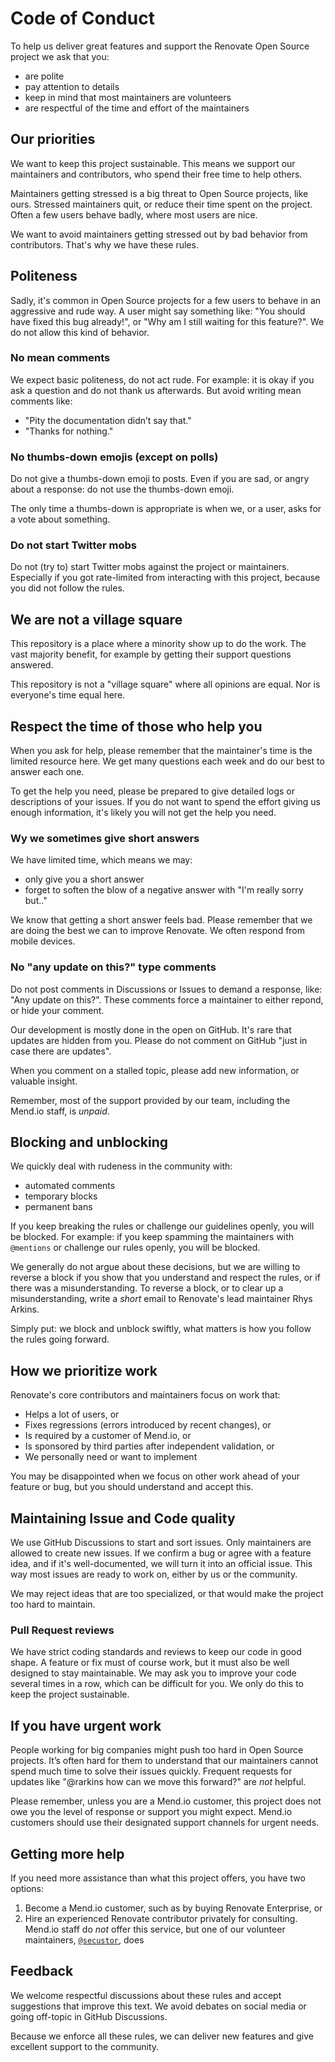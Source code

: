 # Code of Conduct

To help us deliver great features and support the Renovate Open Source project we ask that you:

- are polite
- pay attention to details
- keep in mind that most maintainers are volunteers
- are respectful of the time and effort of the maintainers

## Our priorities

We want to keep this project sustainable.
This means we support our maintainers and contributors, who spend their free time to help others.

Maintainers getting stressed is a big threat to Open Source projects, like ours.
Stressed maintainers quit, or reduce their time spent on the project.
Often a few users behave badly, where most users are nice.

We want to avoid maintainers getting stressed out by bad behavior from contributors.
That's why we have these rules.

## Politeness

Sadly, it's common in Open Source projects for a few users to behave in an aggressive and rude way.
A user might say something like: "You should have fixed this bug already!", or "Why am I still waiting for this feature?".
We do not allow this kind of behavior.

### No mean comments

We expect basic politeness, do not act rude.
For example: it is okay if you ask a question and do not thank us afterwards.
But avoid writing mean comments like:

- "Pity the documentation didn’t say that."
- "Thanks for nothing."

### No thumbs-down emojis (except on polls)

Do not give a thumbs-down emoji to posts.
Even if you are sad, or angry about a response: do not use the thumbs-down emoji.

The only time a thumbs-down is appropriate is when we, or a user, asks for a vote about something.

### Do not start Twitter mobs

Do not (try to) start Twitter mobs against the project or maintainers.
Especially if you got rate-limited from interacting with this project, because you did not follow the rules.

## We are not a village square

This repository is a place where a minority show up to do the work.
The vast majority benefit, for example by getting their support questions answered.

This repository is not a "village square" where all opinions are equal.
Nor is everyone's time equal here.

## Respect the time of those who help you

When you ask for help, please remember that the maintainer's time is the limited resource here.
We get many questions each week and do our best to answer each one.

To get the help you need, please be prepared to give detailed logs or descriptions of your issues.
If you do not want to spend the effort giving us enough information, it's likely you will not get the help you need.

### Wy we sometimes give short answers

We have limited time, which means we may:

- only give you a short answer
- forget to soften the blow of a negative answer with "I'm really sorry but.."

We know that getting a short answer feels bad.
Please remember that we are doing the best we can to improve Renovate.
We often respond from mobile devices.

### No "any update on this?" type comments

Do not post comments in Discussions or Issues to demand a response, like: "Any update on this?".
These comments force a maintainer to either repond, or hide your comment.

Our development is mostly done in the open on GitHub.
It's rare that updates are hidden from you.
Please do not comment on GitHub "just in case there are updates".

When you comment on a stalled topic, please add new information, or valuable insight.

Remember, most of the support provided by our team, including the Mend.io staff, is _unpaid_.

## Blocking and unblocking

We quickly deal with rudeness in the community with:

- automated comments
- temporary blocks
- permanent bans

If you keep breaking the rules or challenge our guidelines openly, you will be blocked.
For example: if you keep spamming the maintainers with `@mentions` or challenge our rules openly, you will be blocked.

We generally do not argue about these decisions, but we are willing to reverse a block if you show that you understand and respect the rules, or if there was a misunderstanding.
To reverse a block, or to clear up a misunderstanding, write a _short_ email to Renovate's lead maintainer Rhys Arkins.

Simply put: we block and unblock swiftly, what matters is how you follow the rules going forward.

## How we prioritize work

Renovate's core contributors and maintainers focus on work that:

- Helps a lot of users, or
- Fixes regressions (errors introduced by recent changes), or
- Is required by a customer of Mend.io, or
- Is sponsored by third parties after independent validation, or
- We personally need or want to implement

You may be disappointed when we focus on other work ahead of your feature or bug, but you should understand and accept this.

## Maintaining Issue and Code quality

We use GitHub Discussions to start and sort issues.
Only maintainers are allowed to create new issues.
If we confirm a bug or agree with a feature idea, and if it's well-documented, we will turn it into an official issue.
This way most issues are ready to work on, either by us or the community.

We may reject ideas that are too specialized, or that would make the project too hard to maintain.

### Pull Request reviews

We have strict coding standards and reviews to keep our code in good shape.
A feature or fix must of course work, but it must also be well designed to stay maintainable.
We may ask you to improve your code several times in a row, which can be difficult for you.
We only do this to keep the project sustainable.

## If you have urgent work

People working for big companies might push too hard in Open Source projects.
It’s often hard for them to understand that our maintainers cannot spend much time to solve their issues quickly.
Frequent requests for updates like "@rarkins how can we move this forward?" are _not_ helpful.

Please remember, unless you are a Mend.io customer, this project does not owe you the level of response or support you might expect.
Mend.io customers should use their designated support channels for urgent needs.

## Getting more help

If you need more assistance than what this project offers, you have two options:

1. Become a Mend.io customer, such as by buying Renovate Enterprise, or
1. Hire an experienced Renovate contributor privately for consulting. Mend.io staff do _not_ offer this service, but one of our volunteer maintainers, [`@secustor`](https://github.com/secustor), does

## Feedback

We welcome respectful discussions about these rules and accept suggestions that improve this text.
We avoid debates on social media or going off-topic in GitHub Discussions.

Because we enforce all these rules, we can deliver new features and give excellent support to the community.
